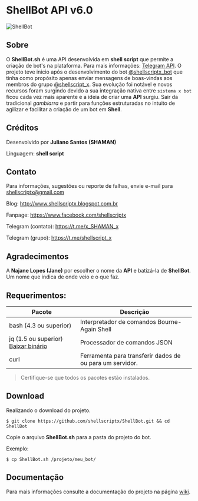 # ShellBot API v6.0
![ShellBot](https://github.com/shellscriptx/ShellBot/blob/master/ShellBot.png)

## Sobre


O **ShellBot.sh** é uma API desenvolvida em **shell script** que permite a criação de bot's na plataforma. Para mais informações: [Telegram API](https://core.telegram.org/api). O projeto teve inicio após o desenvolvimento do bot [@shellscriptx_bot](t.me/shellscriptx_bot) que tinha como propósito apenas enviar mensagens de boas-vindas aos membros do grupo [@shellscript_x](t.me/shellscript_x).  Sua evolução foi notável e novos recursos foram surgindo devido a sua integração nativa entre `sistema x bot` ficou cada vez mais aparente e a ideia de criar uma **API** surgiu. Sair da tradicional *gambiarra* e partir para funções estruturadas no intuito de agilizar e facilitar a criação de um bot em **Shell**.

## Créditos

Desenvolvido por **Juliano Santos (SHAMAN)**

Linguagem: **shell script**

## Contato

Para informações, sugestões ou reporte de falhas, envie e-mail para <shellscriptx@gmail.com>

Blog: http://www.shellscriptx.blogspot.com.br

Fanpage: https://www.facebook.com/shellscriptx

Telegram (contato): https://t.me/x_SHAMAN_x

Telegram (grupo): https://t.me/shellscript_x

## Agradecimentos

A **Najane Lopes (Jane)** por escolher o nome da **API** e batizá-la de **ShellBot**. Um nome que indica de onde veio e o que faz. 

## Requerimentos:

|Pacote| Descrição|
|---------|--------------|
|bash (4.3 ou superior)|Interpretador de comandos Bourne-Again Shell|
|jq (1.5 ou superior) [Baixar binário](https://stedolan.github.io/jq/download)|Processador de comandos JSON|
|curl|Ferramenta para transferir dados de ou para um servidor.|

> Certifique-se que todos os pacotes estão instalados.

## Download

Realizando o download do projeto.

```
$ git clone https://github.com/shellscriptx/ShellBot.git && cd ShellBot
```

Copie o arquivo **ShellBot.sh** para a pasta do projeto do bot.

Exemplo:

```
$ cp ShellBot.sh /projeto/meu_bot/
```

## Documentação

Para mais informações consulte a documentação do projeto na página [wiki](https://github.com/shellscriptx/ShellBot/wiki).
